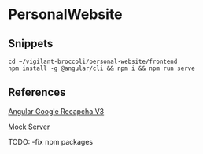 # PersonalWebsite

## Snippets

```
cd ~/vigilant-broccoli/personal-website/frontend
npm install -g @angular/cli && npm i && npm run serve
```

## References

<!-- Bot Prevention -->

[Angular Google Recapcha V3](https://dev.to/rodrigokamada/adding-the-google-recaptcha-v3-to-an-angular-application-kge)

<!-- Testing -->

[Mock Server](https://medium.com/geekculture/setting-up-a-mock-backend-with-angular-13-applications-26a21788f7da)

TODO:
-fix npm packages
